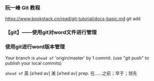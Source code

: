 ### 阮一峰 Git 教程
https://www.bookstack.cn/read/git-tutorial/docs-basic.md
git add


### 【git】——使用git对word文件进行管理


### 使用git进行word版本管理

Your branch is `ahead of` 'origin/master' by 1 commit.
(use "git push" to publish your local commits)

`ahead of` 英 [əˈhed əv]  美 [əˈhed əv] prep. 在……之前；早于；领先

